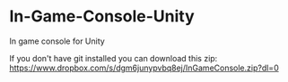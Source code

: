 # In-Game-Console-Unity
In game console for Unity


If you don't have git installed you can download this zip:
https://www.dropbox.com/s/dgm6junypvbq8ej/InGameConsole.zip?dl=0
